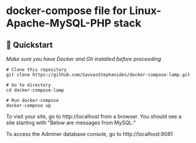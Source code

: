 # docker-compose file for Linux-Apache-MySQL-PHP stack

## 🚀 Quickstart

_Make sure you have Docker and Git installed before proceeding_

````
# Clone this repository
git clone https://github.com/SavvasStephanides/docker-compose-lamp.git

# Go to directory
cd docker-compose-lamp

# Run docker-compose
docker-compose up
````

To visit your site, go to http://localhost from a browser. You should see a site starting with "Below are messages from MySQL:"

To access the Adminer database console, go to http://localhost:8081
